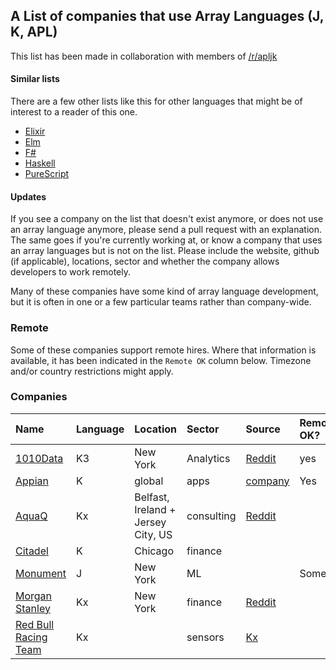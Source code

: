 ## A List of companies that use Array Languages (J, K, APL)
This list has been made in collaboration with members of [/r/apljk](https://www.reddit.com/r/apljk)

#### Similar lists

There are a few other lists like this for other languages that might be of interest to a reader of this one.

* [Elixir](https://github.com/beam-community/elixir-companies)
* [Elm](https://github.com/jah2488/elm-companies)
* [F#](https://github.com/Kavignon/fsharp-companies)
* [Haskell](https://github.com/erkmos/haskell-companies)
* [PureScript](https://github.com/ajnsit/purescript-companies)

#### Updates
If you see a company on the list that doesn't exist anymore, or does not use an array language anymore, please send a pull request with an explanation. The same goes if you're currently working at, or know a company that uses an array languages but is not on the list. Please include the website, github (if applicable), locations, sector and whether the company allows developers to work remotely.

Many of these companies have some kind of array language development, but it is often in one or a few particular teams rather than company-wide.

### Remote

Some of these companies support remote hires. Where that information is available, it has been indicated in the `Remote OK` column below. Timezone and/or country restrictions might apply.

### Companies

| Name | Language | Location | Sector | Source | Remote OK? |
| :--- | :------- | :------- | :----- | :----- | :--------- |
| [1010Data](https://www.1010data.com) | K3 | New York | Analytics | [Reddit](https://www.reddit.com/r/apljk/comments/o60i7r/list_of_companies_using_j_k_apl_array_languages/) | yes |
| [Appian](https://appian.com) | K | global | apps | [company](https://docs.appian.com/suite/help/17.2/Requesting_and_Installing_a_license.html) | Yes |
| [AquaQ](https://www.aquaq.co.uk) | Kx | Belfast, Ireland + Jersey City, US | consulting | [Reddit](https://www.reddit.com/r/apljk/comments/o60i7r/list_of_companies_using_j_k_apl_array_languages/) | |
| [Citadel](https://www.citadel.com) | K | Chicago | finance | | |
| [Monument](https://www.monument.ai) | J | New York | ML | | Some |
| [Morgan Stanley](https://www.morganstanley.com) | Kx | New York | finance | [Reddit](https://www.reddit.com/r/apljk/comments/o60i7r/list_of_companies_using_j_k_apl_array_languages/) | |
| [Red Bull Racing Team](https://www.redbull.com/int-en/redbullracing) | Kx | | sensors | [Kx](https://kx.com/blog/aston-martin-redbull/) | |



